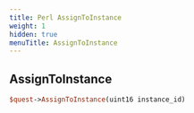 ```yaml
---
title: Perl AssignToInstance
weight: 1
hidden: true
menuTitle: AssignToInstance
---
```

## AssignToInstance
```perl
$quest->AssignToInstance(uint16 instance_id)
```